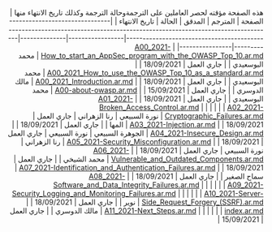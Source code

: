 <div dir="rtl" align='right'>
  
هذه الصفحة مؤقته لحصر العاملين على الترجمةوحالة الترجمة وكذلك تاريخ الانتهاء منها
| الصفحة                                                                                                                                                | المترجم         | المدقق       | الحالة     | تاريخ الانتهاء |
|-------------------------------------------------------------------------------------------------------------------------------------------------------|-----------------|--------------|------------|----------------|
| [A00_2021-How_to_start_an_AppSec_program_with_the_OWASP_Top_10.ar.md](/2021/docs/A00_2021-How_to_start_an_AppSec_program_with_the_OWASP_Top_10.ar.md) | محمد البوسعيدي  |              | جاري العمل | 18/09/2021     |
| [A00_2021_How_to_use_the_OWASP_Top_10_as_a_standard.ar.md](/2021/docs/A00_2021_How_to_use_the_OWASP_Top_10_as_a_standard.ar.md)                       | محمد البوسعيدي  |              | جاري العمل | 18/09/2021     |
| [A00_2021_Introduction.ar.md](/2021/docs/A00_2021_Introduction.ar.md)                                                                                 | مالك الدوسري    |              | جاري العمل | 15/09/2021     |
| [A00-about-owasp.ar.md](/2021/docs/A00-about-owasp.ar.md)                                                                                             | محمد البوسعيدي  |              | جاري العمل | 18/09/2021     |
| [A01_2021-Broken_Access_Control.ar.md](/2021/docs/A01_2021-Broken_Access_Control.ar.md)                                                               |                 |              |            |                |
| [A02_2021-Cryptographic_Failures.ar.md](/2021/docs/A02_2021-Cryptographic_Failures.ar.md)                                                             | نورة السبيعي    | رنا الزهراني | جاري العمل | 18/09/2021     |
| [A03_2021-Injection.ar.md](/2021/docs/A03_2021-Injection.ar.md)                                                                                       | المها           |              | جاري العمل | 18/09/2021     |
| [A04_2021-Insecure_Design.ar.md](/2021/docs/A04_2021-Insecure_Design.ar.md)                                                                           | الجوهرة السبيعي | نورة السبيعي | جاري العمل | 18/09/2021     |
| [A05_2021-Security_Misconfiguration.ar.md](/2021/docs/A05_2021-Security_Misconfiguration.ar.md)                                                       | رنا الزهراني    | نورة السبيعي | جاري العمل | 18/09/2021     |
| [A06_2021-Vulnerable_and_Outdated_Components.ar.md](/2021/docs/A06_2021-Vulnerable_and_Outdated_Components.ar.md)                                     | محمد الشيخي     |              | جاري العمل | 18/09/2021     |
| [A07_2021-Identification_and_Authentication_Failures.ar.md](/2021/docs/A07_2021-Identification_and_Authentication_Failures.ar.md)                     | سماح الصغير     |              | جاري العمل | 18/09/2021     |
| [A08_2021-Software_and_Data_Integrity_Failures.ar.md](/2021/docs/A08_2021-Software_and_Data_Integrity_Failures.ar.md)                                 |                 |              |            |                |
| [A09_2021-Security_Logging_and_Monitoring_Failures.ar.md](/2021/docs/A09_2021-Security_Logging_and_Monitoring_Failures.ar.md)                         |                 |              |            |                |
| [A10_2021-Server-Side_Request_Forgery_(SSRF).ar.md](/2021/docs/A10_2021-Server-Side_Request_Forgery_(SSRF).ar.md)                                     | نوير            |              | جاري العمل | 18/09/2021     |
| [A11_2021-Next_Steps.ar.md](/2021/docs/A11_2021-Next_Steps.ar.md)                                                                                     |                 |              |            |                |
| [index.ar.md](/2021/docs/index.ar.md)                                                                                                                 | مالك الدوسري    |              | جاري العمل | 15/09/2021     |


 
